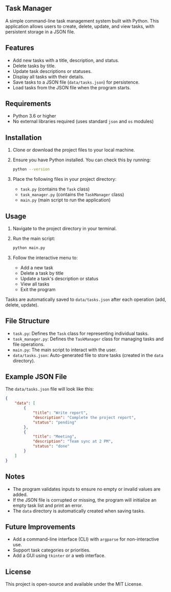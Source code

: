 ## Task Manager

A simple command-line task management system built with Python. This application allows users to create, delete, update, and view tasks, with persistent storage in a JSON file.

## Features

- Add new tasks with a title, description, and status.
- Delete tasks by title.
- Update task descriptions or statuses.
- Display all tasks with their details.
- Save tasks to a JSON file (`data/tasks.json`) for persistence.
- Load tasks from the JSON file when the program starts.

## Requirements

- Python 3.6 or higher
- No external libraries required (uses standard `json` and `os` modules)

## Installation

1. Clone or download the project files to your local machine.

2. Ensure you have Python installed. You can check this by running:

   ```bash
   python --version
   ```

3. Place the following files in your project directory:

   - `task.py` (contains the `Task` class)
   - `task_manager.py` (contains the `TaskManager` class)
   - `main.py` (main script to run the application)

## Usage

1. Navigate to the project directory in your terminal.

2. Run the main script:

   ```bash
   python main.py
   ```

3. Follow the interactive menu to:

   - Add a new task
   - Delete a task by title
   - Update a task's description or status
   - View all tasks
   - Exit the program

Tasks are automatically saved to `data/tasks.json` after each operation (add, delete, update).

## File Structure

- `task.py`: Defines the `Task` class for representing individual tasks.
- `task_manager.py`: Defines the `TaskManager` class for managing tasks and file operations.
- `main.py`: The main script to interact with the user.
- `data/tasks.json`: Auto-generated file to store tasks (created in the `data` directory).

## Example JSON File

The `data/tasks.json` file will look like this:

```json
{
    "data": [
        {
            "title": "Write report",
            "description": "Complete the project report",
            "status": "pending"
        },
        {
            "title": "Meeting",
            "description": "Team sync at 2 PM",
            "status": "done"
        }
    ]
}
```

## Notes

- The program validates inputs to ensure no empty or invalid values are added.
- If the JSON file is corrupted or missing, the program will initialize an empty task list and print an error.
- The `data` directory is automatically created when saving tasks.

## Future Improvements

- Add a command-line interface (CLI) with `argparse` for non-interactive use.
- Support task categories or priorities.
- Add a GUI using `tkinter` or a web interface.

## License

This project is open-source and available under the MIT License.